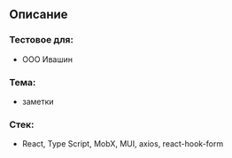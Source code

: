 ##  Описание

  ### Тестовое для: 
-  ООО Ивашин
  ### Тема: 
-  заметки
  ### Стек: 
-  React, Type Script, MobX, MUI, axios, react-hook-form

 
    
       
